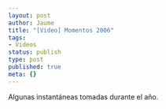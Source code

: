 ```yaml
---
layout: post
author: Jaume
title: "[Video] Momentos 2006"
tags:
- Videos
status: publish
type: post
published: true
meta: {}
---
```

Algunas instantáneas tomadas durante el año.

<object type="application/x-shockwave-flash" width="500" height="375" data="http://vimeo.com/moogaloop.swf?clip_id=209542&amp;server=vimeo.com&amp;fullscreen=1&amp;show_title=1&amp;show_byline=0&amp;show_portrait=0&amp;color=679AF1">	<param name="quality" value="best" />	<param name="allowfullscreen" value="true" />	<param name="scale" value="showAll" />	<param name="movie" value="http://vimeo.com/moogaloop.swf?clip_id=209542&amp;server=vimeo.com&amp;fullscreen=1&amp;show_title=1&amp;show_byline=0&amp;show_portrait=0&amp;color=679AF1" /></object>
<br />
